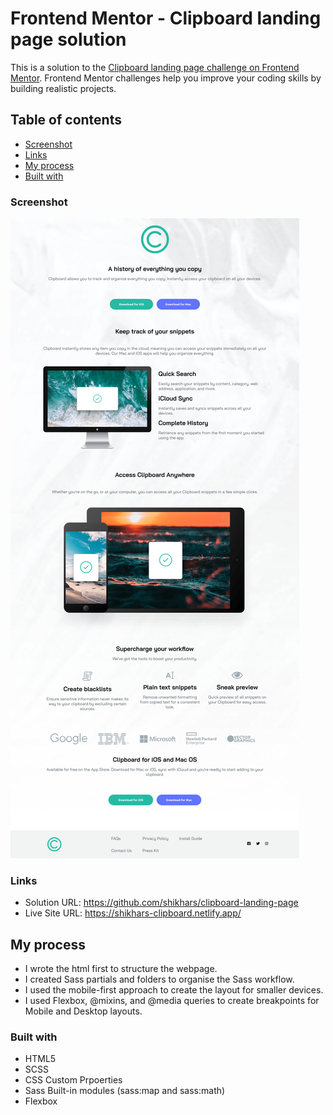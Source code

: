 # Frontend Mentor - Clipboard landing page solution

This is a solution to the [Clipboard landing page challenge on Frontend Mentor](https://www.frontendmentor.io/challenges/clipboard-landing-page-5cc9bccd6c4c91111378ecb9). Frontend Mentor challenges help you improve your coding skills by building realistic projects. 

 ## Table of contents

- [Screenshot](#screenshot)
- [Links](#links)
- [My process](#my-process)
- [Built with](#built-with)

### Screenshot

![](https://github.com/shikhars/clipboard-landing-page/blob/nondefault/src/images/Screenshot.png)


### Links

- Solution URL: https://github.com/shikhars/clipboard-landing-page
- Live Site URL: https://shikhars-clipboard.netlify.app/

## My process

- I wrote the html first to structure the webpage.
- I created Sass partials and folders to organise the Sass workflow.
- I used the mobile-first approach to create the layout for smaller devices.
- I used Flexbox, @mixins, and @media queries to create breakpoints for Mobile and Desktop layouts.

### Built with

- HTML5
- SCSS
- CSS Custom Prpoerties
- Sass Built-in modules (sass:map and sass:math)
- Flexbox
